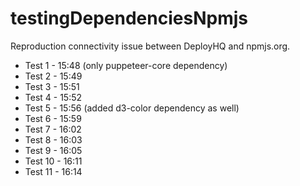 # testingDependenciesNpmjs
Reproduction connectivity issue between DeployHQ and npmjs.org. 

- Test 1 - 15:48 (only puppeteer-core dependency)
- Test 2 - 15:49
- Test 3 - 15:51
- Test 4 - 15:52
- Test 5 - 15:56 (added d3-color dependency as well)
- Test 6 - 15:59
- Test 7 - 16:02
- Test 8 - 16:03
- Test 9 - 16:05
- Test 10 - 16:11
- Test 11 - 16:14
